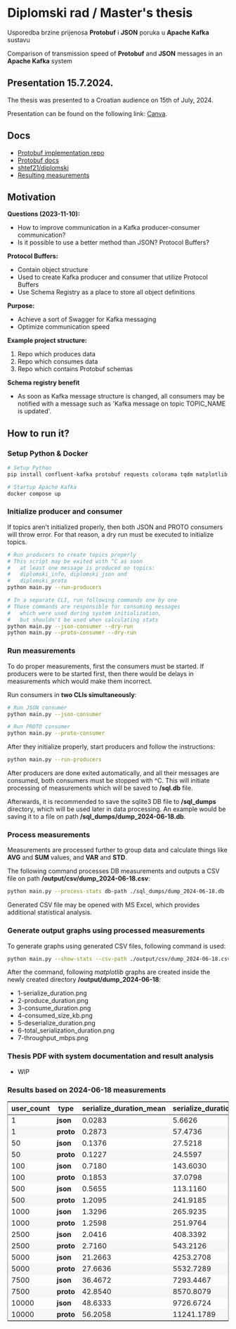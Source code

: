 # Diplomski rad / Master's thesis

Usporedba brzine prijenosa **Protobuf** i **JSON** poruka u **Apache Kafka** sustavu

Comparison of transmission speed of **Protobuf** and **JSON** messages in an **Apache Kafka** system



## Presentation 15.7.2024.

The thesis was presented to a Croatian audience on 15th of July, 2024.

Presentation can be found on the following link: [Canva](https://www.canva.com/design/DAGKYa7UMHo/_5Kem8UhZMNCOViQYQTF9w/view?utm_content=DAGKYa7UMHo&utm_campaign=designshare&utm_medium=link&utm_source=editor).



## Docs

- [Protobuf implementation repo](https://github.com/confluentinc/confluent-kafka-python/blob/master/examples/protobuf_producer.py)
- [Protobuf docs](https://protobuf.dev)
- [shtef21/diplomski](https://github.com/shtef21/diplomski)
- [Resulting measurements](https://github.com/shtef21/diplomski/tree/main/output/graphs/dump_2024-06-18)




## Motivation

**Questions (2023-11-10):**
- How to improve communication in a Kafka producer-consumer communication?
- Is it possible to use a better method than JSON? Protocol Buffers?

**Protocol Buffers:**
- Contain object structure
- Used to create Kafka producer and consumer that utilize Protocol Buffers
- Use Schema Registry as a place to store all object definitions

**Purpose:**
- Achieve a sort of Swagger for Kafka messaging
- Optimize communication speed

**Example project structure:**
1. Repo which produces data
2. Repo which consumes data
3. Repo which contains Protobuf schemas

**Schema registry benefit**
- As soon as Kafka message structure
is changed, all consumers may be notified with a message such as
'Kafka message on topic TOPIC_NAME is updated'.




## How to run it?

### Setup Python & Docker

```sh
# Setup Python
pip install confluent-kafka protobuf requests colorama tqdm matplotlib pandas

# Startup Apache Kafka
docker compose up
```



### Initialize producer and consumer

If topics aren't initialized properly, then both JSON and PROTO consumers
will throw error. For that reason, a dry run must be executed to initialize topics.

```sh
# Run producers to create topics properly
# This script may be exited with ^C as soon
#   at least one message is produced on topics:
#   diplomski_info, diplomski_json and
#   diplomski_proto
python main.py --run-producers

# In a separate CLI, run following commands one by one
# Those commands are responsible for consuming messages
#   which were used during system initialization,
#   but shouldn't be used when calculating stats
python main.py --json-consumer --dry-run
python main.py --proto-consumer --dry-run

```



### Run measurements

To do proper measurements, first the consumers must be started.
If producers were to be started first, then there would be
delays in measurements which would make them incorrect.

Run consumers in **two CLIs simultaneously**:
```sh
# Run JSON consumer
python main.py --json-consumer

# Run PROTO consumer
python main.py --proto-consumer
```

After they initialize properly, start producers and follow the instructions:
```sh
python main.py --run-producers
```

After producers are done exited automatically, and all their messages
are consumed, both consumers must be stopped with ^C. This will
initiate processing of measurements which will be saved to **/sql.db** file.

Afterwards, it is recommended to save the sqlite3 DB file to **/sql_dumps**
directory, which will be used later in data processing. An example would be
saving it to a file on path **/sql_dumps/dump_2024-06-18.db**.



### Process measurements

Measurements are processed further to group data and calculate
things like **AVG** and **SUM** values, and **VAR** and **STD**.

The following command processes DB measurements and outputs
a CSV file on path **/output/csv/dump_2024-06-18.csv**:
```sh
python main.py --process-stats db-path ./sql_dumps/dump_2024-06-18.db
```

Generated CSV file may be opened with MS Excel, which provides
additional statistical analysis.



### Generate output graphs using processed measurements

To generate graphs using generated CSV files, following command is used:
```sh
python main.py --show-stats --csv-path ./output/csv/dump_2024-06-18.csv
```

After the command, following *matplotlib* graphs are created inside
the newly created directory **/output/dump_2024-06-18**:
- 1-serialize_duration.png
- 2-produce_duration.png
- 3-consume_duration.png
- 4-consumed_size_kb.png
- 5-deserialize_duration.png
- 6-total_serialization_duration.png
- 7-throughput_mbps.png



### Thesis PDF with system documentation and result analysis

- WIP


### Results based on 2024-06-18 measurements

<table style='border: 1px solid #888888'>
  <thead>
    <th>user_count</th>
    <th>type</th>
    <th>serialize_duration_mean</th>
    <th>serialize_duration_sum</th>
    <th>serialize_duration_var</th>
    <th>serialize_duration_std</th>
    <th>produce_duration_mean</th>
    <th>produce_duration_sum</th>
    <th>produce_duration_var</th>
    <th>produce_duration_std</th>
    <th>consume_duration_mean</th>
    <th>consume_duration_sum</th>
    <th>consume_duration_var</th>
    <th>consume_duration_std</th>
    <th>consumed_size_kb_mean</th>
    <th>consumed_size_kb_sum</th>
    <th>consumed_size_kb_var</th>
    <th>consumed_size_kb_std</th>
    <th>deserialize_duration_mean</th>
    <th>deserialize_duration_sum</th>
    <th>deserialize_duration_var</th>
    <th>deserialize_duration_std</th>
    <th>total_serialization_duration_mean</th>
    <th>total_serialization_duration_sum</th>
    <th>total_serialization_duration_var</th>
    <th>total_serialization_duration_std</th>
    <th>throughput_mbps_mean</th>
    <th>throughput_mbps_sum</th>
    <th>throughput_mbps_var</th>
    <th>throughput_mbps_std</th>
    <td>instance_count</td>
  </thead>
  <tr>
    <td>1</td>
    <td><strong>json</strong></td>
    <td>0.0283</td><td>5.6626</td><td>0.0268</td><td>0.1637</td><td>10.4796</td><td>2095.9384</td><td>4282.6635</td><td>65.4420</td><td>11.6206</td><td>2324.1388</td><td>4273.7954</td><td>65.3742</td><td>0.1565</td><td>31.3046</td><td>3.0207-06</td><td>0.0017</td><td>0.0696</td><td>13.9224</td><td>0.0260</td><td>0.1614</td><td>0.0979</td><td>19.5851</td><td>0.0586</td><td>0.2421</td><td>0.0226</td><td>4.5338</td><td>1.4953-05</td><td>0.0038</td><td>200</td>
  </tr>
  <tr bgcolor='#f6f6f6'>
    <td>1</td>
    <td><strong>proto</strong></td>
    <td>0.2873</td><td>57.4736</td><td>12.6690</td><td>3.5593</td><td>10.5976</td><td>2119.5318</td><td>4846.5375</td><td>69.6170</td><td>11.5743</td><td>2314.8691</td><td>4847.6537</td><td>69.6250</td><td>0.0858</td><td>17.1757</td><td>6.3642-08</td><td>0.0002</td><td>0.1516</td><td>30.3359</td><td>0.0602</td><td>0.2455</td><td>0.4390</td><td>87.8095</td><td>12.6483</td><td>3.5564</td><td>0.0129</td><td>2.5887</td><td>5.1085-06</td><td>0.0022</td><td>200</td>
  </tr>
  <tr>
    <td>50</td>
    <td><strong>json</strong></td>
    <td>0.1376</td><td>27.5218</td><td>0.1662</td><td>0.4077</td><td>6.6143</td><td>1322.8700</td><td>7.3327</td><td>2.7079</td><td>8.0637</td><td>1612.7426</td><td>8.6170</td><td>2.9354</td><td>8.0437</td><td>1608.7597</td><td>0.0020</td><td>0.0455</td><td>0.3690</td><td>73.8146</td><td>0.1083</td><td>0.3292</td><td>0.5066</td><td>101.3364</td><td>0.2658</td><td>0.5156</td><td>1.0320</td><td>206.4134</td><td>0.0384</td><td>0.1961</td><td>200</td>
  </tr>
  <tr bgcolor='#f6f6f6'>
    <td>50</td>
    <td><strong>proto</strong></td>
    <td>0.1227</td><td>24.5597</td><td>0.1426</td><td>0.3777</td><td>6.6743</td><td>1334.8603</td><td>23.6012</td><td>4.8581</td><td>7.9267</td><td>1585.3440</td><td>24.0989</td><td>4.9090</td><td>3.9581</td><td>791.6240</td><td>3.4905-06</td><td>0.0018</td><td>0.1265</td><td>25.3007</td><td>0.0460</td><td>0.2146</td><td>0.2493</td><td>49.8604</td><td>0.1979</td><td>0.4449</td><td>0.5319</td><td>106.3852</td><td>0.0149</td><td>0.1221</td><td>200</td>
  </tr>
  <tr>
    <td>100</td>
    <td><strong>json</strong></td>
    <td>0.7180</td><td>143.6030</td><td>58.1445</td><td>7.6252</td><td>7.2066</td><td>1441.3399</td><td>6.5663</td><td>2.5624</td><td>8.9043</td><td>1780.8797</td><td>7.6225</td><td>2.7608</td><td>16.3983</td><td>3279.6689</td><td>7.6255-06</td><td>0.0027</td><td>0.7143</td><td>142.8663</td><td>0.1252</td><td>0.3539</td><td>1.4323</td><td>286.4694</td><td>58.2676</td><td>7.6333</td><td>1.8822</td><td>376.4510</td><td>0.1069</td><td>0.3270</td><td>200</td>
  </tr>
  <tr bgcolor='#f6f6f6'>
    <td>100</td>
    <td><strong>proto</strong></td>
    <td>0.1853</td><td>37.0798</td><td>0.3039</td><td>0.5513</td><td>6.8960</td><td>1379.2033</td><td>2.5845</td><td>1.6076</td><td>8.3640</td><td>1672.8067</td><td>4.6365</td><td>2.1532</td><td>7.9093</td><td>1581.8662</td><td>9.0967-06</td><td>0.0030</td><td>0.1437</td><td>28.7415</td><td>0.0537</td><td>0.2319</td><td>0.3291</td><td>65.8214</td><td>0.3478</td><td>0.5897</td><td>0.9612</td><td>192.2541</td><td>0.0278</td><td>0.1667</td><td>200</td>
  </tr>
  <tr>
    <td>500</td>
    <td><strong>json</strong></td>
    <td>0.5655</td><td>113.1160</td><td>1.8230</td><td>1.3502</td><td>18.5797</td><td>3715.9550</td><td>5117.4593</td><td>71.5364</td><td>24.3619</td><td>4872.3824</td><td>5145.7109</td><td>71.7336</td><td>81.8292</td><td>16365.8554</td><td>0.2519</td><td>0.5019</td><td>3.0748</td><td>614.9723</td><td>0.5209</td><td>0.7217</td><td>3.6404</td><td>728.0883</td><td>2.2594</td><td>1.5031</td><td>4.4294</td><td>885.8801</td><td>0.8318</td><td>0.9120</td><td>200</td>
  </tr>
  <tr bgcolor='#f6f6f6'>
    <td>500</td>
    <td><strong>proto</strong>
    </td><td>1.2095</td><td>241.9185</td><td>12.1249</td><td>3.4820</td><td>15.3850</td><td>3077.0177</td><td>3987.2103</td><td>63.1443</td><td>17.8478</td><td>3569.5683</td><td>3993.0739</td><td>63.1907</td><td>39.3292</td><td>7865.8505</td><td>0.2345</td><td>0.4843</td><td>0.5970</td><td>119.4007</td><td>0.2271</td><td>0.4765</td><td>1.8065</td><td>361.3193</td><td>12.0032</td><td>3.4645</td><td>3.0826</td><td>616.5382</td><td>0.5771</td><td>0.7597</td><td>200</td>
  </tr>
  <tr>
    <td>1000</td>
    <td><strong>json</strong></td>
    <td>1.3296</td><td>265.9235</td><td>5.3932</td><td>2.3223</td><td>23.5407</td><td>4708.1437</td><td>91.9854</td><td>9.5909</td><td>36.1392</td><td>7227.8597</td><td>151.3475</td><td>12.3023</td><td>163.6585</td><td>32731.7109</td><td>0.9085</td><td>0.9531</td><td>5.9658</td><td>1193.1684</td><td>56.8340</td><td>7.5388</td><td>7.2954</td><td>1459.0919</td><td>64.2766</td><td>8.0172</td><td>4.7674</td><td>953.4895</td><td>1.1794</td><td>1.0860</td><td>200</td>
  </tr>
  <tr bgcolor='#f6f6f6'>
    <td>1000</td>
    <td><strong>proto</strong></td>
    <td>1.2598</td><td>251.9764</td><td>5.9163</td><td>2.4323</td><td>17.5086</td><td>3501.7387</td><td>35.5394</td><td>5.9614</td><td>25.4798</td><td>5095.9758</td><td>98.9684</td><td>9.9482</td><td>78.6516</td><td>15730.3339</td><td>0.8730</td><td>0.9343</td><td>1.2788</td><td>255.7673</td><td>1.0494</td><td>1.0244</td><td>2.5387</td><td>507.7438</td><td>6.7463</td><td>2.5973</td><td>3.3265</td><td>665.3087</td><td>0.8945</td><td>0.9457</td><td>200</td></tr>
  <tr>
    <td>2500</td>
    <td><strong>json</strong></td>
    <td>2.0416</td><td>408.3392</td><td>16.4638</td><td>4.0575</td><td>66.3222</td><td>13264.4543</td><td>4835.6211</td><td>69.5386</td><td>94.6192</td><td>18923.8491</td><td>4840.8246</td><td>69.5760</td><td>409.1463</td><td>81829.2773</td><td>5.2410</td><td>2.2893</td><td>10.9729</td><td>2194.5960</td><td>7.4527</td><td>2.7299</td><td>13.0146</td><td>2602.9353</td><td>28.1291</td><td>5.3036</td><td>4.5530</td><td>910.6085</td><td>0.5467</td><td>0.7394</td><td>200</td>
  </tr>
  <tr bgcolor='#f6f6f6'>
    <td>2500</td>
    <td><strong>proto</strong></td>
    <td>2.7160</td><td>543.2126</td><td>27.7985</td><td>5.2724</td><td>46.3008</td><td>9260.1785</td><td>5218.2064</td><td>72.2371</td><td>64.2468</td><td>12849.3683</td><td>5401.4245</td><td>73.4943</td><td>196.6189</td><td>39323.7841</td><td>5.1478</td><td>2.2688</td><td>2.3345</td><td>466.9148</td><td>1.1116</td><td>1.0543</td><td>5.0506</td><td>1010.1275</td><td>28.1992</td><td>5.3102</td><td>3.4798</td><td>695.9631</td><td>0.5952</td><td>0.7715</td><td>200</td>
  </tr>
  <tr>
    <td>5000</td>
    <td><strong>json</strong></td>
    <td>21.2663</td><td>4253.2708</td><td>38.3800</td><td>6.1951</td><td>86.5728</td><td>17314.5668</td><td>807.9398</td><td>28.4242</td><td>129.9238</td><td>25984.7795</td><td>1101.6638</td><td>33.1913</td><td>818.2927</td><td>163658.5546</td><td>20.3879</td><td>4.5152</td><td>21.4515</td><td>4290.3180</td><td>37.4712</td><td>6.1213</td><td>42.7179</td><td>8543.5888</td><td>79.3336</td><td>8.9069</td><td>6.4189</td><td>1283.7804</td><td>1.2827</td><td>1.1325</td><td>200</td>
  </tr>
  <tr bgcolor='#f6f6f6'>
    <td>5000</td>
    <td><strong>proto</strong></td>
    <td>27.6636</td><td>5532.7289</td><td>66.4214</td><td>8.1499</td><td>53.2453</td><td>10649.0797</td><td>663.5768</td><td>25.7599</td><td>78.1782</td><td>15635.6418</td><td>765.3834</td><td>27.6655</td><td>393.2310</td><td>78646.2011</td><td>20.1829</td><td>4.4925</td><td>2.3413</td><td>468.2619</td><td>1.9777</td><td>1.4063</td><td>30.0049</td><td>6000.9908</td><td>68.3459</td><td>8.2671</td><td>5.2374</td><td>1047.4822</td><td>1.1018</td><td>1.0496</td><td>200</td>
  </tr>
  <tr>
    <td>7500</td>
    <td><strong>json</strong></td>
    <td>36.4672</td><td>7293.4467</td><td>74.4293</td><td>8.6272</td><td>109.1009</td><td>21820.1968</td><td>1296.5880</td><td>36.0081</td><td>170.7690</td><td>34153.8140</td><td>2116.5922</td><td>46.0064</td><td>1227.4391</td><td>245487.8320</td><td>37.3844</td><td>6.1142</td><td>35.5830</td><td>7116.6002</td><td>52.2269</td><td>7.2268</td><td>72.0502</td><td>14410.0470</td><td>150.7565</td><td>12.2782</td><td>7.4161</td><td>1483.2323</td><td>2.4694</td><td>1.5714</td><td>200</td>
  </tr>
  <tr bgcolor='#f6f6f6'>
    <td>7500</td>
    <td><strong>proto</strong></td>
    <td>42.8540</td><td>8570.8079</td><td>111.8343</td><td>10.5751</td><td>59.1027</td><td>11820.5561</td><td>425.5108</td><td>20.6279</td><td>91.9510</td><td>18390.2003</td><td>879.1169</td><td>29.6499</td><td>589.8430</td><td>117968.6181</td><td>39.1367</td><td>6.2559</td><td>3.1930</td><td>638.6041</td><td>8.9121</td><td>2.9853</td><td>46.0470</td><td>9209.4120</td><td>119.7761</td><td>10.9442</td><td>6.6794</td><td>1335.8862</td><td>2.1216</td><td>1.4566</td><td>200</td>
  </tr>
  <tr>
    <td>10000</td>
    <td><strong>json</strong></td>
    <td>48.6333</td><td>9726.6724</td><td>140.1636</td><td>11.8390</td><td>128.3987</td><td>25679.7518</td><td>1335.8527</td><td>36.5493</td><td>209.7768</td><td>41955.3730</td><td>2054.1530</td><td>45.3227</td><td>1636.5855</td><td>327317.1093</td><td>79.9775</td><td>8.9430</td><td>47.1698</td><td>9433.9718</td><td>44.9118</td><td>6.7016</td><td>95.8032</td><td>19160.6442</td><td>183.1097</td><td>13.5318</td><td>7.9045</td><td>1580.9102</td><td>1.9447</td><td>1.3945</td><td>200</td>
  </tr>
  <tr bgcolor='#f6f6f6'>
    <td>10000</td>
    <td><strong>proto</strong></td>
    <td>56.2058</td><td>11241.1789</td><td>128.7184</td><td>11.3454</td><td>77.2350</td><td>15447.0021</td><td>1091.4103</td><td>33.0365</td><td>118.5260</td><td>23705.2149</td><td>1395.0088</td><td>37.3498</td><td>786.4551</td><td>157291.0351</td><td>78.2986</td><td>8.8486</td><td>4.0583</td><td>811.6765</td><td>4.9254</td><td>2.2193</td><td>60.2642</td><td>12052.8554</td><td>138.2736</td><td>11.7589</td><td>6.9564</td><td>1391.2870</td><td>2.7061</td><td>1.6450</td><td>200</td>
  </tr>
</table>
